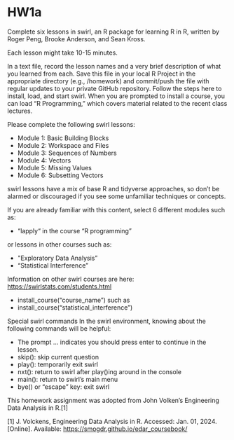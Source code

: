 # HW1a
Complete six lessons in swirl, an R package for learning R in R, written by Roger Peng, Brooke Anderson, and Sean Kross. 

Each lesson might take 10-15 minutes.

In a text file, record the lesson names and a very brief description of what you learned from each. Save this file in your local R Project in the appropriate directory (e.g., /homework) and commit/push the file with regular updates to your private GitHub repository.
Follow the steps here to install, load, and start swirl. When you are prompted to install a course, you can load “R Programming,” which covers material related to the recent class lectures. 

Please complete the following swirl lessons:

-	Module 1: Basic Building Blocks
-	Module 2: Workspace and Files
-	Module 3: Sequences of Numbers
-	Module 4: Vectors
-	Module 5: Missing Values
-	Module 6: Subsetting Vectors

swirl lessons have a mix of base R and tidyverse approaches, so don’t be alarmed or discouraged if you see some unfamiliar techniques or concepts. 

If you are already familiar with this content, select 6 different modules such as:

- “lapply“ in the course “R programming”

or lessons in other courses such as: 

- "Exploratory Data Analysis” 
- “Statistical Interference”

Information on other swirl courses are here: https://swirlstats.com/students.html

- install_course(“course_name”) such as 
- install_course(“statistical_interference”)


Special swirl commands
In the swirl environment, knowing about the following commands will be helpful:

-	The prompt ... indicates you should press enter to continue in the lesson.
-	skip(): skip current question
-	play(): temporarily exit swirl
-	nxt(): return to swirl after play()ing around in the console
-	main(): return to swirl’s main menu
-	bye() or “escape” key: exit swirl

This homework assignment was adopted from John Volken’s Engineering Data Analysis in R.[1]

[1]	J. Volckens, Engineering Data Analysis in R. Accessed: Jan. 01, 2024. [Online]. Available: https://smogdr.github.io/edar_coursebook/
 
